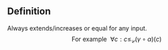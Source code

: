 ## Definition
Always extends/increases or equal for any input.
$$\text{For example } \ \forall c: c \leq_{\mathcal{C}}(\gamma \circ \alpha)(c)$$
